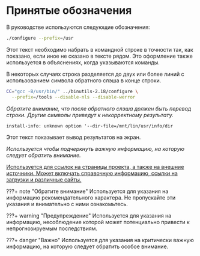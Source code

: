 # Принятые обозначения

В руководстве используются следующие обозначения:

```bash
./configure --prefix=/usr
```

Этот текст необходимо набрать в командной строке в точности так, как показано, если иное не сказано в тексте рядом. Это оформление также используется в объяснениях, когда указываются команды.

В некоторых случаях строка разделяется до двух или более линий с использованием символа обратного слэша в конце строки.

```bash
CC="gcc -B/usr/bin/" ../binutils-2.18/configure \
  --prefix=/tools --disable-nls --disable-werror
```

_Обратите внимание, что после обратного слэша должен быть перевод строки. Другие символы приведут к некорректному результату._

```
install-info: unknown option '--dir-file=/mnt/lin/usr/info/dir
```

Этот текст показывает вывод результатов на экран.

_Используется чтобы подчеркнуть важную информацию, на которую следует обратить внимание._

[Используется для ссылок на страницы проекта, а также на внешние источники. Может включать справочную информацию, ссылки на загрузки и различные сайты.](../typography)


???+ note "Обратите внимание"
    Используется для указания на информацию рекомендательного характера. Не пропускайте эти указания и внимательно с ними ознакомьтесь.

???+ warning "Предупреждение"
    Используется для указания на информацию, несоблюдение которой может потенциально привести к непрогнозируемым последствиям.

???+ danger "Важно"
    Используется для указания на критически важную информацию, на которую следует обратить особое внимание.
